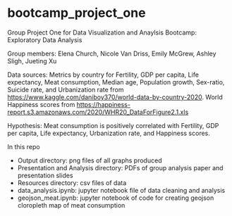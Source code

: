 # bootcamp_project_one

Group Project One for Data Visualization and Anaylsis Bootcamp: Exploratory Data Analysis

Group members: Elena Church, Nicole Van Driss, Emily McGrew, Ashley Sligh, Jueting Xu 

Data sources: Metrics by country for Fertility, GDP per capita, Life expectancy, Meat consumption, Median age, Population growth, Sex-ratio, Suicide rate, and Urbanization rate from https://www.kaggle.com/daniboy370/world-data-by-country-2020. 
World Happiness scores from https://happiness-report.s3.amazonaws.com/2020/WHR20_DataForFigure2.1.xls

Hypothesis: Meat consumption is positively correlated with Fertility, GDP per capita, Life expectancy, Urbanization rate, and Happiness scores. 

In this repo
* Output directory: png files of all graphs produced
* Presentation and Analysis directory: PDFs of group analysis paper and presentation slides
* Resources directory: csv files of data
* data_analysis.ipynb: jupyter notebook file of data cleaning and analysis
* geojson_meat.ipynb: jupyter notebook of code for creating geojson cloropleth map of meat consumption
